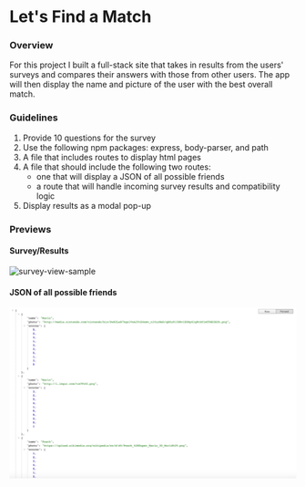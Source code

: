 # Let's Find a Match

### Overview

For this project I built a full-stack site that takes in results from the users' surveys and compares their answers with those from other users. The app will then display the name and picture of the user with the best overall match.

### Guidelines
1. Provide 10 questions for the survey
2. Use the following npm packages: express, body-parser, and path
3. A file that includes routes to display html pages
4. A file that should include the following two routes:
   * one that will display a JSON of all possible friends
   * a route that will handle incoming survey results and compatibility logic
5. Display results as a modal pop-up
  
### Previews 
  #### Survey/Results
  ![survey-view-sample](https://media.giphy.com/media/eYXWdG91zHHqg/giphy.gif)

  #### JSON of all possible friends 
  ![json-view-sample](app/public/assets/images/json.png)
